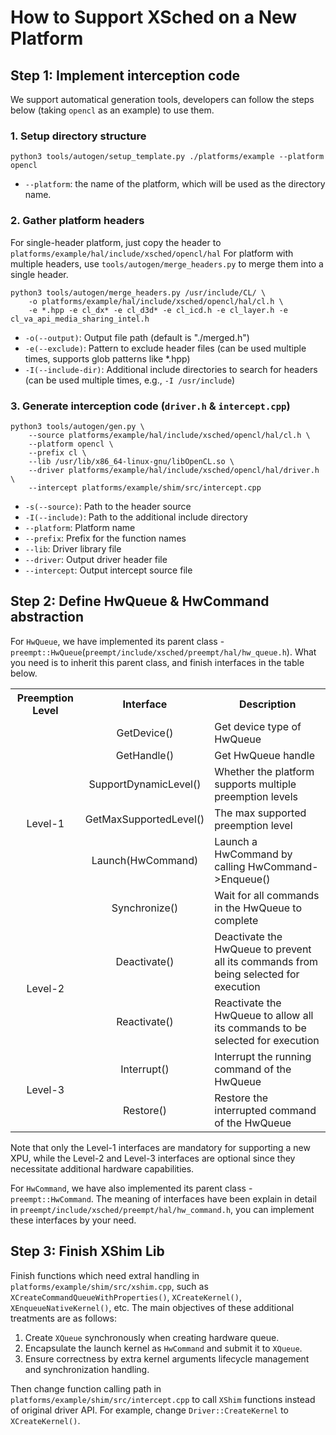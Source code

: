 # How to Support XSched on a New Platform

## Step 1: Implement interception code

We support automatical generation tools, developers can follow the steps below (taking `opencl` as an example) to use them.

### 1. Setup directory structure

```shell
python3 tools/autogen/setup_template.py ./platforms/example --platform opencl
```

- `--platform`: the name of the platform, which will be used as the directory name.

### 2. Gather platform headers

For single-header platform, just copy the header to `platforms/example/hal/include/xsched/opencl/hal`
For platform with multiple headers, use `tools/autogen/merge_headers.py` to merge them into a single header.

```shell
python3 tools/autogen/merge_headers.py /usr/include/CL/ \
    -o platforms/example/hal/include/xsched/opencl/hal/cl.h \
    -e *.hpp -e cl_dx* -e cl_d3d* -e cl_icd.h -e cl_layer.h -e cl_va_api_media_sharing_intel.h
```

- `-o(--output)`: Output file path (default is "./merged.h")
- `-e(--exclude)`: Pattern to exclude header files (can be used multiple times, supports glob patterns like *.hpp)
- `-I(--include-dir)`: Additional include directories to search for headers (can be used multiple times, e.g., `-I /usr/include`)

### 3. Generate interception code (`driver.h` & `intercept.cpp`)

```shell
python3 tools/autogen/gen.py \
    --source platforms/example/hal/include/xsched/opencl/hal/cl.h \
    --platform opencl \
    --prefix cl \
    --lib /usr/lib/x86_64-linux-gnu/libOpenCL.so \
    --driver platforms/example/hal/include/xsched/opencl/hal/driver.h \
    --intercept platforms/example/shim/src/intercept.cpp
```

- `-s(--source)`: Path to the header source
- `-I(--include)`: Path to the additional include directory
- `--platform`: Platform name
- `--prefix`: Prefix for the function names
- `--lib`: Driver library file
- `--driver`: Output driver header file
- `--intercept`: Output intercept source file

## Step 2: Define HwQueue & HwCommand abstraction

For `HwQueue`, we have implemented its parent class - `preempt::HwQueue`(`preempt/include/xsched/preempt/hal/hw_queue.h`). What you need is to inherit this parent class, and finish interfaces in the table below.

<table>
  <tr>
    <th align="center">Preemption Level</th>
    <th align="center">Interface</th>
    <th align="center">Description</th>
  </tr>
  <tr>
    <td align="center" rowspan="6">Level-1</td>
    <td align="center">GetDevice()</td>
    <td align="left">Get device type of HwQueue</td>
  </tr>
  <tr>
    <td align="center">GetHandle()</td>
    <td align="left">Get HwQueue handle</td>
  </tr>
  <tr>
    <td align="center">SupportDynamicLevel()</td>
    <td align="left">Whether the platform supports multiple preemption levels</td>
  </tr>
  <tr>
    <td align="center">GetMaxSupportedLevel()</td>
    <td align="left">The max supported preemption level</td>
  </tr>
  <tr>
    <td align="center">Launch(HwCommand)</td>
    <td align="left">Launch a HwCommand by calling HwCommand->Enqueue()</td>
  </tr>
  <tr>
    <td align="center">Synchronize()</td>
    <td align="left">Wait for all commands in the HwQueue to complete</td>
  </tr>
    <tr>
    <td align="center" rowspan="2">Level-2</td>
    <td align="center">Deactivate()</td>
    <td align="left">Deactivate the HwQueue to prevent all its commands from being selected for execution </td>
  </tr>
  <tr>
    <td align="center">Reactivate()</td>
    <td align="left">Reactivate the HwQueue to allow all its commands to be selected for execution</td>
  </tr>
    <tr>
    <td align="center" rowspan="2">Level-3</td>
    <td align="center">Interrupt()</td>
    <td align="left">Interrupt the running command of the HwQueue</td>
  </tr>
  <tr>
    <td align="center">Restore()</td>
    <td align="left">Restore the interrupted command of the HwQueue</td>
  </tr>
</table>

Note that only the Level-1 interfaces are mandatory for supporting a new XPU, while the Level-2 and Level-3 interfaces are optional since they necessitate additional hardware capabilities.

For `HwCommand`, we have also implemented its parent class - `preempt::HwCommand`. The meaning of interfaces have been explain in detail in `preempt/include/xsched/preempt/hal/hw_command.h`, you can implement these interfaces by your need.

## Step 3: Finish XShim Lib

Finish functions which need extral handling in `platforms/example/shim/src/xshim.cpp`, such as `XCreateCommandQueueWithProperties()`, `XCreateKernel()`, `XEnqueueNativeKernel()`, etc. The main objectives of these additional treatments are as follows:

1. Create `XQueue` synchronously when creating hardware queue.
2. Encapsulate the launch kernel as `HwCommand` and submit it to `XQueue`.
3. Ensure correctness by extra kernel arguments lifecycle management and synchronization handling.

Then change function calling path in `platforms/example/shim/src/intercept.cpp` to call `XShim` functions instead of original driver API. For example, change `Driver::CreateKernel` to `XCreateKernel()`.
